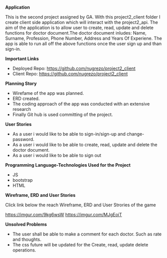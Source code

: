**Application**

This is the second project assigned by GA. With this project2_client folder I
create client side application which will interact with the project2_api.
The aim of the application is to allow user to create, read, update and delete
functions for doctor document.The doctor document inludes: Name, Surname,
Profession, Phone Number, Address and Years Of Experiene.
The app is able to run all off the above functions once the user sign up and
than sign-in.

**Important Links**

- Deployed Repo: https://github.com/nugrezo/project2_client
- Client Repo: https://github.com/nugrezo/project2_client

**Planning Story**

- Wirefame of the app was planned.
- ERD created.
- The coding approach of the app was conducted with an extensive research
- Finally Git hub is used committing of the project.

**User Stories**

- As a user i would like to be able to sign-in/sign-up and change-password.
- As a user i would like to be able to create, read, update and delete the doctor
document.
- As a user i would like to be able to sign out

**Programming Language-Technologies Used for the Project**

- JS
- bootstrap
- HTML

**Wireframe, ERD and User Stories**

Click link below the reach Wireframe, ERD and User Strories  of the game

https://imgur.com/9kg6wsW
https://imgur.com/MJgEoiT

**Unsolved Problems**

- The user shall be able to make a comment for each doctor. Such as rate and thoughts.
- The css future will be updated for the Create, read, update delete operations.
